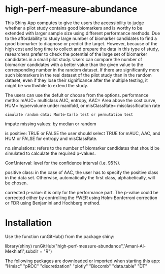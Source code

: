 # high-perf-measure-abundance

This Shiny App computes to give the users the accessibility to judge whether a pilot study contains good biomarkers and is worthy to be extended with larger sample size using different performance methods. 
Due to the affordability to study large number of biomarker candidates to find a good biomarker to diagnose or predict the target. However, because of the high cost and long time to collect and prepare the data in this type of study, researchers prefer to check the potential of the large set of biomarker candidates in a small pilot study. Users can compare the number of biomarker candidates with a better value than the given value to the corresponding number in the random dataset. If there are significantly more such biomarkers in the real dataset of the pilot study than in the random dataset, even if they lose their significance after the multiple testing, it might be worthwhile to extend the study. 


The users can use the defult or choose from the options. 
	performance metho: mAUC= multiclass AUC, entropy, AAC= Area above the cost curve, HUM= hypervolume under manifold, or misClassRate= misclassification rate 

	simulate random data: Monte-Carlo test or permutation test

  impute missing values: by median or random 

 is positive: TRUE or FALSE 
the user should select TRUE for mAUC, AAC, and HUM or FALSE for entropy and misClassRate.

 no.simulations:
refers to the number of biomarker candidates that should be simulated to calculate the required p-values.

 Conf.Interval: level for the confidence interval (i.e. 95%). 

 positive class: in the case of AAC, the user has to specify the positive class in the data set. Otherwise, automatically the first class, alphabetically, will be chosen.

 corrected p-value: it is only for the performance part. The p-value could be corrected either by controlling the FWER using Holm-Bonferroni correction or FDR using Benjamini and Hochberg method.




# Installation

Use the function runGitHub() from the package shiny:

library(shiny)
runGitHub("high-perf-measure-abundance","Amani-Al-Mekhlafi",subdir = "R")

The following packages are downloaded or imported when starting this app:
"Hmisc"
"pROC"
"discretization"
"plotly"
"Biocomb"
"data.table"
"DT"
